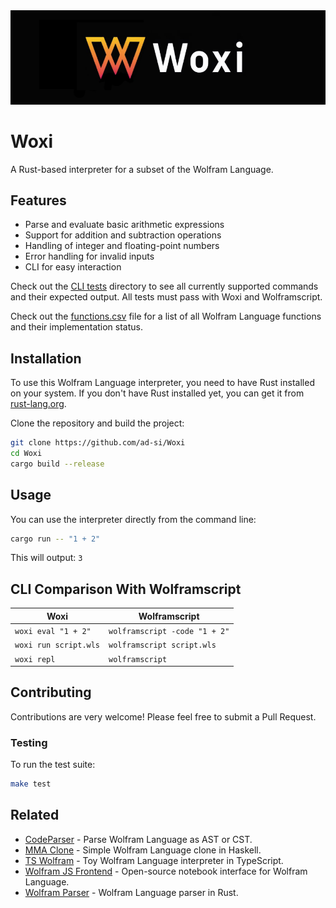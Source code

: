 <img src="./images/logo.png" alt="Wordmark of Woxi">

# Woxi

A Rust-based interpreter for a subset of the Wolfram Language.


## Features

- Parse and evaluate basic arithmetic expressions
- Support for addition and subtraction operations
- Handling of integer and floating-point numbers
- Error handling for invalid inputs
- CLI for easy interaction

Check out the [CLI tests](./tests/cli) directory
to see all currently supported commands and their expected output.
All tests must pass with Woxi and Wolframscript.

Check out the [functions.csv](./functions.csv) file
for a list of all Wolfram Language functions and their implementation status.


## Installation

To use this Wolfram Language interpreter, you need to have Rust installed on your system.
If you don't have Rust installed yet, you can get it from
[rust-lang.org](https://www.rust-lang.org/tools/install).

Clone the repository and build the project:

```bash
git clone https://github.com/ad-si/Woxi
cd Woxi
cargo build --release
```


## Usage

You can use the interpreter directly from the command line:

```bash
cargo run -- "1 + 2"
```

This will output: `3`


## CLI Comparison With Wolframscript

Woxi | Wolframscript
--- | ---
`woxi eval "1 + 2"` | `wolframscript -code "1 + 2"`
`woxi run script.wls` | `wolframscript script.wls`
`woxi repl` | `wolframscript`


## Contributing

Contributions are very welcome!
Please feel free to submit a Pull Request.


### Testing

To run the test suite:

```sh
make test
```


## Related

- [CodeParser] - Parse Wolfram Language as AST or CST.
- [MMA Clone] - Simple Wolfram Language clone in Haskell.
- [TS Wolfram] - Toy Wolfram Language interpreter in TypeScript.
- [Wolfram JS Frontend] - Open-source notebook interface for Wolfram Language.
- [Wolfram Parser] - Wolfram Language parser in Rust.

[CodeParser]: https://github.com/WolframResearch/codeparser
[MMA Clone]: https://github.com/mrtwistor/mmaclone
[TS Wolfram]: https://github.com/coffeemug/ts-wolfram
[Wolfram JS Frontend]: https://github.com/JerryI/wolfram-js-frontend
[Wolfram Parser]: https://github.com/oovm/wolfram-parser
